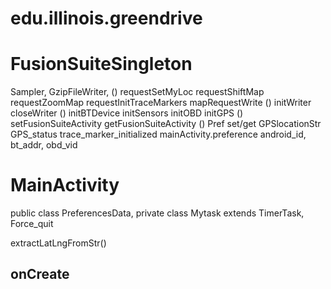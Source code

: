 # edu.illinois.greendrive


# FusionSuiteSingleton

Sampler, GzipFileWriter, 
() requestSetMyLoc requestShiftMap requestZoomMap requestInitTraceMarkers mapRequestWrite
() initWriter closeWriter 
() initBTDevice initSensors initOBD initGPS
() setFusionSuiteActivity getFusionSuiteActivity
() Pref set/get
GPSlocationStr GPS_status trace_marker_initialized
mainActivity.preference  android_id, bt_addr, obd_vid



# MainActivity

public class PreferencesData,
private class Mytask extends TimerTask, Force_quit

extractLatLngFromStr()

## onCreate

